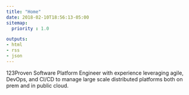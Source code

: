 ```yaml
---
title: "Home"
date: 2018-02-10T18:56:13-05:00
sitemap:
  priority : 1.0

outputs:
- html
- rss
- json
---
```

123Proven Software Platform Engineer with experience leveraging agile, DevOps, and CI/CD to manage large scale distributed platforms both on prem and in public cloud.
